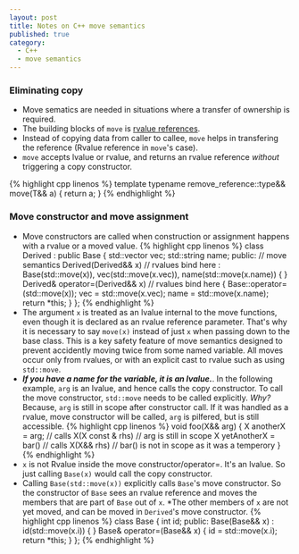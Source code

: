 ```yaml
---
layout: post
title: Notes on C++ move semantics
published: true
category:
  - C++
  - move semantics
---
```


### Eliminating copy
* Move sematics are needed in situations where a transfer of ownership is required.
* The building blocks of `move` is [rvalue references](https://ritsz.github.io/Cpp-RValue-references/).
* Instead of copying data from caller to callee, `move` helps in transfering the reference (Rvalue reference in `move`'s case).
* `move` accepts lvalue or rvalue, and returns an rvalue reference *without* triggering a copy constructor.

{% highlight cpp linenos %}
    template <class T>
    typename remove_reference<T>::type&& 
    move(T&& a)
    {
        return a;
    }
{% endhighlight %}

### Move constructor and move assignment
* Move constructors are called when construction or assignment happens with a rvalue or a moved value.
{% highlight cpp linenos %}
    class Derived : public Base
    {
        std::vector<int> vec;
        std::string name;
    public:
        // move semantics
        Derived(Derived&& x)              // rvalues bind here
            : Base(std::move(x)), 
              vec(std::move(x.vec)),
              name(std::move(x.name)) 
        { 
        }
        Derived& operator=(Derived&& x)   // rvalues bind here
        {
            Base::operator=(std::move(x));
            vec  = std::move(x.vec);
            name = std::move(x.name);
            return *this;
        }
    };
{% endhighlight %}
* The argument `x` is treated as an lvalue internal to the move functions, even though it is declared as an rvalue reference parameter. That's why it is necessary to say `move(x)` instead of just `x` when passing down to the base class. This is a key safety feature of move semantics designed to prevent accidently moving twice from some named variable. All moves occur only from rvalues, or with an explicit cast to rvalue such as using `std::move`. 
* **_If you have a name for the variable, it is an lvalue._**. In the following example, `arg` is an lvalue, and hence calls the copy constructor. To call the move constructor, `std::move` needs to be called explicitly. *Why?* Because, `arg` is still in scope after constructor call. If it was handled as a rvalue, move constructor will be called, `arg` is pilfered, but is still accessible.
{% highlight cpp linenos %}
    void foo(X&& arg)
    {
        X anotherX = arg; // calls X(X const & rhs)
        // arg is still in scope
        X yetAnotherX = bar() // calls X(X&& rhs)
        // bar() is not in scope as it was a temperory
    }
{% endhighlight %}
* `x` is not Rvalue inside the move constructor/operator=. It's an lvalue. So just calling `Base(x)` would call the copy constructor. 
* Calling `Base(std::move(x))` explicitly calls `Base`'s move constructor. So the constructor of `Base` sees an rvalue reference and moves the members that are part of `Base` out of `x`. *The other members of `x` are not yet moved, and can be moved in `Derived`'s move constructor.
{% highlight cpp linenos %}
    class Base
    {
        int id;
    public:
        Base(Base&& x)
        : id(std::move(x.i))
        {
        }
        Base& operator=(Base&& x)
        {
            id = std::move(x.i);
            return *this;
        }
    };
{% endhighlight %}

